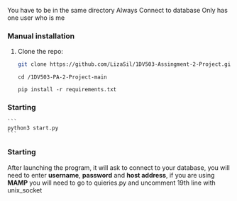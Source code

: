 You have to be in the same directory
Always Connect to database
Only has one user who is me
### Manual installation
 1. Clone the repo:
    ```zsh
    git clone https://github.com/LizaSil/1DV503-Assingment-2-Project.git
    ```
    ```
    cd /1DV503-PA-2-Project-main
    ```
    ```
    pip install -r requirements.txt
    ```
### Starting
    ```
    python3 start.py
    ```

### Starting
After launching the program, it will ask to connect to your database, you will need to enter **username**, **password** and **host address**, if you are using **MAMP** you will need to go to quieries.py and uncomment 19th line with unix_socket 
